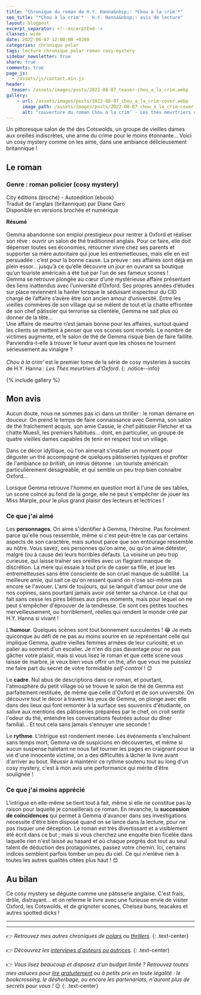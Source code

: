 ```yaml
---
title: "Chronique du roman de H.Y. Hanna&nbsp;: *Chou à la crim'*"
seo_title: "*Chou à la crim'* - H.Y. Hanna&nbsp;: avis de lecture"
layout: blogpost
excerpt_separator: <!--excerptEnd-->
classes: wide
date: 2022-08-07 12:00:00 +0200
categories: chronique polar
tags: lecture chronique polar roman cosy-mystery
sidebar_newsletter: true
share: true
comments: true
page_js:
  - /assets/js/contact.min.js
header:
  teaser: /assets/images/posts/2022-08-07_teaser-chou_a_la_crim.webp
gallery:
    - url: /assets/images/posts/2022-08-07_chou_a_la_crim-cover.webp
      image_path: /assets/images/posts/2022-08-07_chou_a_la_crim-cover.webp
      alt: "couverture du roman Chou à la crim' - Les thés meurtriers d'Oxford - tome 1"
---
```


Un pittoresque salon de thé des Cotswolds, un groupe de vieilles dames aux oreilles indiscrètes, une arme du crime pour le moins étonnante&hellip; Voici un cosy mystery comme on les aime, dans une ambiance délicieusement britannique&nbsp;!
<!--excerptEnd-->


## Le roman

### Genre&nbsp;: roman policier (cosy mystery)

City éditions (broché) - Autoédition (ebook) <br />
Traduit de l'anglais (britannique) par Diane Garo <br />
Disponible en versions brochée et numérique

**Résumé**<br /><br />
Gemma abandonne son emploi prestigieux pour rentrer à Oxford et réaliser son rêve&nbsp;: ouvrir un salon de thé traditionnel anglais. Pour ce faire, elle doit dépenser toutes ses économies, retourner vivre chez ses parents et supporter sa mère autoritaire qui joue les entremetteuses, mais elle en est persuadée&nbsp;: c’est pour la bonne cause. La preuve&nbsp;: ses affaires sont déjà en plein essor&hellip; jusqu’à ce qu’elle découvre un jour en ouvrant sa boutique qu’un touriste américain a été tué par l’un de ses fameux scones&nbsp;!<br />
Gemma se retrouve plongée au c&oelig;ur d’une mystérieuse affaire présentant des liens inattendus avec l’université d’Oxford. Ses propres années d’études sur place reviennent la hanter lorsque le séduisant inspecteur du CID chargé de l’affaire s’avère être son ancien amour d’université. Entre les vieilles commères de son village qui se mêlent de tout et la chatte effrontée de son chef pâtissier qui terrorise sa clientèle, Gemma ne sait plus où donner de la tête&hellip;<br />
Une affaire de meurtre n’est jamais bonne pour les affaires, surtout quand les clients se mettent à penser que vos scones sont mortels. Le nombre de victimes augmente, et le salon de thé de Gemma risque bien de faire faillite. Parviendra-t-elle à trouver le tueur avant que les choses ne tournent sérieusement au vinaigre&nbsp;?<br /><br />
*Chou à la crim’* est le premier tome de la série de cosy mysteries à succès de H.Y.&nbsp;Hanna&nbsp;: *Les Thés meurtriers d’Oxford*.
{: .notice--info}

{% include gallery %}



## Mon avis

Aucun doute, nous ne sommes pas ici dans un thriller&nbsp;: le roman démarre en douceur. On prend le temps de faire connaissance avec Gemma, son salon de thé fraîchement acquis, son amie Cassie, le chef pâtissier Fletcher et sa chatte Muesli, les premiers habitués&hellip; dont, en particulier, un groupe de quatre vieilles dames capables de tenir en respect tout un village.

Dans ce décor idyllique, où l'on aimerait s'installer un moment pour déguster un thé accompagné de quelques pâtisseries typiques et profiter de l'ambiance *so british*, un intrus détonne&nbsp;: un touriste américain particulièrement désagréable, et qui semble un peu trop bien connaître Oxford&hellip;

Lorsque Gemma retrouve l'homme en question mort à l'une de ses tables, un scone coincé au fond de la gorge, elle ne peut s'empêcher de jouer les Miss Marple, pour le plus grand plaisir des lecteurs et lectrices&nbsp;!



### Ce que j'ai aimé

Les **personnages**. On aime s'identifier à Gemma, l'héroïne. Pas forcément parce qu'elle nous ressemble, même si c'est peut-être le cas par certains aspects de son caractère, mais surtout parce que son entourage ressemble au nôtre. Vous savez, ces personnes qu'on aime, ou qu'on aime détester, malgré (ou à cause de) leurs horribles défauts. La voisine un peu trop curieuse, qui laisse traîner ses oreilles avec un flagrant manque de discrétion. La mère qui essaie à tout prix de caser sa fille, et joue les entremetteuses sans être consciente de son cruel manque de subtilité. La meilleure amie, qui sait ce qu'on ressent quand on n'ose soi-même pas encore se l'avouer. L'ami de toujours, qui se languit d'amour pour une de nos copines, sans pourtant jamais avoir osé tenter sa chance. Le chat qui fait sans cesse les pires bêtises aux pires moments, mais pour lequel on ne peut s'empêcher d'éprouver de la tendresse. Ce sont ces petites touches merveilleusement, ou horriblement, réelles qui rendent le monde créé par H.Y. Hanna si vivant&nbsp;!

L'**humour**. Quelques scènes sont tout bonnement succulentes&nbsp;! 😂 Je mets quiconque au défi de ne pas au moins sourire en se représentant celle qui implique Gemma, quatre vieilles femmes armées de leur curiosité, et un palier au sommet d'un escalier. Je n'en dis pas davantage pour ne pas gâcher votre plaisir, mais si vous lisez le roman et que cette scène vous laisse de marbre, je veux bien vous offrir un thé, afin que vous me puissiez me faire part du secret de votre formidable *self-control*&nbsp;! 😉

Le **cadre**. Nul abus de descriptions dans ce roman, et pourtant, l'atmosphère du petit village où se trouve le salon de thé de Gemma est parfaitement restituée, de même que celle d'Oxford et de son université. On découvre tout le décor à travers les yeux de Gemma, on plonge avec elle dans des lieux qui font remonter à la surface ses souvenirs d'étudiante, on salive aux mentions des pâtisseries préparées par le chef, on croit sentir l'odeur du thé, entendre les conversations feutrées autour du dîner familial&hellip; Et tout cela sans jamais s'ennuyer une seconde&nbsp;!

Le **rythme**. L'intrigue est rondement menée. Les événements s'enchaînent sans temps mort, Gemma va de suspicions en découvertes, et même si aucun suspense haletant ne nous fait tourner les pages en craignant pour la vie d'une innocente victime, on a des difficultés à lâcher le livre avant d'arriver au bout. Réussir à maintenir ce rythme soutenu tout au long d'un cosy mystery, c'est à mon avis une performance qui mérite d'être soulignée&nbsp;!



### Ce que j'ai moins apprécié

L'intrigue en elle-même se tient tout à fait, même si elle ne constitue pas *la* raison pour laquelle je conseillerais ce roman. En revanche, la **succession de coïncidences** qui permet à Gemma d'avancer dans ses investigations nécessite d'être bien disposé quand on se lance dans la lecture, pour ne pas risquer une déception. Le roman est très divertissant et a visiblement été écrit dans ce but&nbsp;; mais si vous cherchez une enquête bien ficelée dans laquelle rien n'est laissé au hasard et où chaque progrès doit tout au seul talent de déduction des protagonistes, passez votre chemin. Ici, certains indices semblent parfois tomber un peu du ciel. Ce qui n'enlève rien à toutes les autres qualités citées plus haut&nbsp;! 😊



## Au bilan

Ce cosy mystery se déguste comme une pâtisserie anglaise. C'est frais, drôle, distrayant&hellip; et on referme le livre avec une furieuse envie de visiter Oxford, les Cotswolds, et de grignoter scones, Chelsea buns, teacakes et autres spotted dicks&nbsp;!

---
---
👉 *Retrouvez mes autres chroniques de [polars](/blog/tags#polar) ou [thrillers](/blog/tags#thriller).*
{: .text-center}

👉 *Découvrez les [interviews d'auteurs ou autrices](/blog/tags#interview).*
{: .text-center}

👉 *Vous lisez beaucoup et disposez d'un budget limité&nbsp;? Retrouvez toutes mes astuces pour [lire gratuitement](/lecture/2022/08/22/lire-gratuitement.html) ou à petits prix en toute légalité&nbsp;: le bookcrossing, le désherbage, ou encore les partenariats, n'auront plus de secrets pour vous&nbsp;!* 😉
{: .text-center}